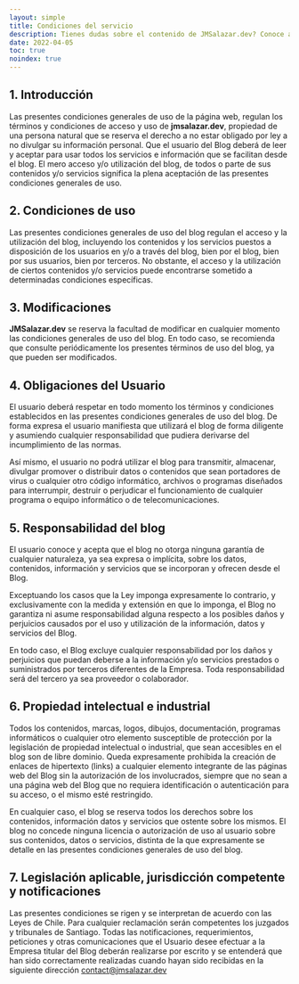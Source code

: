 ```yaml
---
layout: simple
title: Condiciones del servicio
description: Tienes dudas sobre el contenido de JMSalazar.dev? Conoce aquí las condiciones del servicio.
date: 2022-04-05
toc: true
noindex: true
---
```

## 1. Introducción

Las presentes condiciones generales de uso de la página web, regulan los términos y condiciones de acceso y uso de **jmsalazar.dev**, propiedad de una persona natural que se reserva el derecho a no estar obligado por ley a no divulgar su información personal. Que el usuario del Blog deberá de leer y aceptar para usar todos los servicios e información que se facilitan desde el blog. El mero acceso y/o utilización del blog, de todos o parte de sus contenidos y/o servicios significa la plena aceptación de las presentes condiciones generales de uso.

## 2. Condiciones de uso

Las presentes condiciones generales de uso del blog regulan el acceso y la utilización del blog, incluyendo los contenidos y los servicios puestos a disposición de los usuarios en y/o a través del blog, bien por el blog, bien por sus usuarios, bien por terceros. No obstante, el acceso y la utilización de ciertos contenidos y/o servicios puede encontrarse sometido a determinadas condiciones específicas.

## 3. Modificaciones

**JMSalazar.dev** se reserva la facultad de modificar en cualquier momento las condiciones generales de uso del blog. En todo caso, se recomienda que consulte periódicamente los presentes términos de uso del blog, ya que pueden ser modificados.

## 4. Obligaciones del Usuario

El usuario deberá respetar en todo momento los términos y condiciones establecidos en las presentes condiciones generales de uso del blog. De forma expresa el usuario manifiesta que utilizará el blog de forma diligente y asumiendo cualquier responsabilidad que pudiera derivarse del incumplimiento de las normas.

Así mismo, el usuario no podrá utilizar el blog para transmitir, almacenar, divulgar promover o distribuir datos o contenidos que sean portadores de virus o cualquier otro código informático, archivos o programas diseñados para interrumpir, destruir o perjudicar el funcionamiento de cualquier programa o equipo informático o de telecomunicaciones.

## 5. Responsabilidad del blog

El usuario conoce y acepta que el blog no otorga ninguna garantía de cualquier naturaleza, ya sea expresa o implícita, sobre los datos, contenidos, información y servicios que se incorporan y ofrecen desde el Blog.

Exceptuando los casos que la Ley imponga expresamente lo contrario, y exclusivamente con la medida y extensión en que lo imponga, el Blog no garantiza ni asume responsabilidad alguna respecto a los posibles daños y perjuicios causados por el uso y utilización de la información, datos y servicios del Blog.

En todo caso, el Blog excluye cualquier responsabilidad por los daños y perjuicios que puedan deberse a la información y/o servicios prestados o suministrados por terceros diferentes de la Empresa. Toda responsabilidad será del tercero ya sea proveedor o colaborador.

## 6. Propiedad intelectual e industrial

Todos los contenidos, marcas, logos, dibujos, documentación, programas informáticos o cualquier otro elemento susceptible de protección por la legislación de propiedad intelectual o industrial, que sean accesibles en el blog son de libre dominio. Queda expresamente prohibida la creación de enlaces de hipertexto (links) a cualquier elemento integrante de las páginas web del Blog sin la autorización de los involucrados, siempre que no sean a una página web del Blog que no requiera identificación o autenticación para su acceso, o el mismo esté restringido.

En cualquier caso, el blog se reserva todos los derechos sobre los contenidos, información datos y servicios que ostente sobre los mismos. El blog no concede ninguna licencia o autorización de uso al usuario sobre sus contenidos, datos o servicios, distinta de la que expresamente se detalle en las presentes condiciones generales de uso del blog.

## 7. Legislación aplicable, jurisdicción competente y notificaciones

Las presentes condiciones se rigen y se interpretan de acuerdo con las Leyes de Chile. Para cualquier reclamación serán competentes los juzgados y tribunales de Santiago. Todas las notificaciones, requerimientos, peticiones y otras comunicaciones que el Usuario desee efectuar a la Empresa titular del Blog deberán realizarse por escrito y se entenderá que han sido correctamente realizadas cuando hayan sido recibidas en la siguiente dirección [contact@jmsalazar.dev](mailto:contact@jmsalazar.dev)
